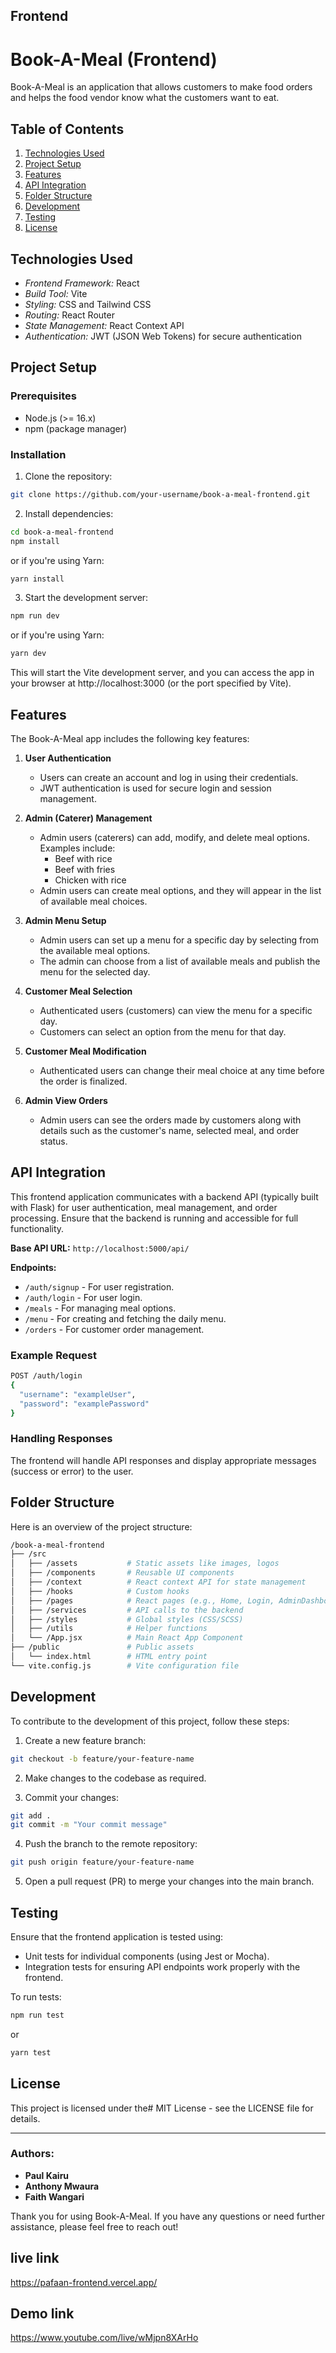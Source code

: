## Frontend

# Book-A-Meal (Frontend)

Book-A-Meal is an application that allows customers to make food orders and helps the food vendor know what the customers want to eat.

## Table of Contents
1. [Technologies Used](#technologies-used)
2. [Project Setup](#project-setup)
3. [Features](#features)
4. [API Integration](#api-integration)
5. [Folder Structure](#folder-structure)
6. [Development](#development)
7. [Testing](#testing)
8. [License](#license)

## Technologies Used

- *Frontend Framework:* React
- *Build Tool:* Vite
- *Styling:* CSS and Tailwind CSS
- *Routing:* React Router
- *State Management:* React Context API
- *Authentication:* JWT (JSON Web Tokens) for secure authentication

## Project Setup

### Prerequisites

- Node.js (>= 16.x)
- npm (package manager)

### Installation

1. Clone the repository:

```bash
git clone https://github.com/your-username/book-a-meal-frontend.git
```

2. Install dependencies:

```bash
cd book-a-meal-frontend
npm install
```

or if you're using Yarn:

```bash
yarn install
```

3. Start the development server:

```bash
npm run dev
```

or if you're using Yarn:

```bash
yarn dev
```

This will start the Vite development server, and you can access the app in your browser at http://localhost:3000 (or the port specified by Vite).

## Features

The Book-A-Meal app includes the following key features:

1. **User Authentication**
   - Users can create an account and log in using their credentials.
   - JWT authentication is used for secure login and session management.

2. **Admin (Caterer) Management**
   - Admin users (caterers) can add, modify, and delete meal options. Examples include:
     - Beef with rice
     - Beef with fries
     - Chicken with rice
   - Admin users can create meal options, and they will appear in the list of available meal choices.

3. **Admin Menu Setup**
   - Admin users can set up a menu for a specific day by selecting from the available meal options.
   - The admin can choose from a list of available meals and publish the menu for the selected day.

4. **Customer Meal Selection**
   - Authenticated users (customers) can view the menu for a specific day.
   - Customers can select an option from the menu for that day.

5. **Customer Meal Modification**
   - Authenticated users can change their meal choice at any time before the order is finalized.

6. **Admin View Orders**
   - Admin users can see the orders made by customers along with details such as the customer's name, selected meal, and order status.

## API Integration

This frontend application communicates with a backend API (typically built with Flask) for user authentication, meal management, and order processing. Ensure that the backend is running and accessible for full functionality.

**Base API URL:** `http://localhost:5000/api/`

**Endpoints:**

- `/auth/signup` - For user registration.
- `/auth/login` - For user login.
- `/meals` - For managing meal options.
- `/menu` - For creating and fetching the daily menu.
- `/orders` - For customer order management.

### Example Request

```bash
POST /auth/login
{
  "username": "exampleUser",
  "password": "examplePassword"
}
```

### Handling Responses

The frontend will handle API responses and display appropriate messages (success or error) to the user.

## Folder Structure

Here is an overview of the project structure:

```bash
/book-a-meal-frontend
├── /src
│   ├── /assets           # Static assets like images, logos
│   ├── /components       # Reusable UI components
│   ├── /context          # React context API for state management
│   ├── /hooks            # Custom hooks
│   ├── /pages            # React pages (e.g., Home, Login, AdminDashboard)
│   ├── /services         # API calls to the backend
│   ├── /styles           # Global styles (CSS/SCSS)
│   ├── /utils            # Helper functions
│   └── /App.jsx          # Main React App Component
├── /public               # Public assets
│   └── index.html        # HTML entry point
└── vite.config.js        # Vite configuration file
```

## Development

To contribute to the development of this project, follow these steps:

1. Create a new feature branch:

```bash
git checkout -b feature/your-feature-name
```

2. Make changes to the codebase as required.

3. Commit your changes:

```bash
git add .
git commit -m "Your commit message"
```

4. Push the branch to the remote repository:

```bash
git push origin feature/your-feature-name
```

5. Open a pull request (PR) to merge your changes into the main branch.

## Testing

Ensure that the frontend application is tested using:

- Unit tests for individual components (using Jest or Mocha).
- Integration tests for ensuring API endpoints work properly with the frontend.

To run tests:

```bash
npm run test
```

or

```bash
yarn test
```

## License

This project is licensed under the# MIT License - see the LICENSE file for details.

---

### Authors:
- **Paul Kairu**
- **Anthony Mwaura**
- **Faith Wangari**

Thank you for using Book-A-Meal. If you have any questions or need further assistance, please feel free to reach out!
## live link
https://pafaan-frontend.vercel.app/
## Demo link
https://www.youtube.com/live/wMjpn8XArHo


